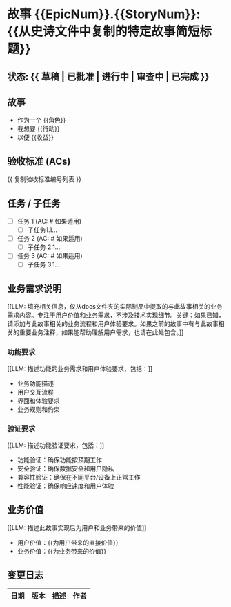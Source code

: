 # 故事 {{EpicNum}}.{{StoryNum}}: {{从史诗文件中复制的特定故事简短标题}}

## 状态: {{ 草稿 | 已批准 | 进行中 | 审查中 | 已完成 }}

## 故事

- 作为一个 {{角色}}
- 我想要 {{行动}}
- 以便 {{收益}}

## 验收标准 (ACs)

{{ 复制验收标准编号列表 }}

## 任务 / 子任务

- [ ] 任务 1 (AC: # 如果适用)
  - [ ] 子任务1.1...
- [ ] 任务 2 (AC: # 如果适用)
  - [ ] 子任务 2.1...
- [ ] 任务 3 (AC: # 如果适用)
  - [ ] 子任务 3.1...

## 业务需求说明

[[LLM: 填充相关信息，仅从docs文件夹的实际制品中提取的与此故事相关的业务需求内容。专注于用户价值和业务需求，不涉及技术实现细节。关键：如果已知，请添加与此故事相关的业务流程和用户体验要求。如果之前的故事中有与此故事相关的重要业务注释，如果能帮助理解用户需求，也请在此处包含。]]

### 功能要求
[[LLM: 描述功能的业务需求和用户体验要求，包括：]]
- 业务功能描述
- 用户交互流程
- 界面和体验要求
- 业务规则和约束

### 验证要求
[[LLM: 描述功能验证要求，包括：]]
- 功能验证：确保功能按预期工作
- 安全验证：确保数据安全和用户隐私
- 兼容性验证：确保在不同平台/设备上正常工作
- 性能验证：确保响应速度和用户体验

## 业务价值

[[LLM: 描述此故事实现后为用户和业务带来的价值]]
- 用户价值：{{为用户带来的直接价值}}
- 业务价值：{{为业务带来的价值}}

## 变更日志

| 日期 | 版本 | 描述 | 作者 |
| :--- | :------ | :---------- | :----- |